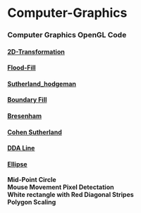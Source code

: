# Computer-Graphics

### Computer Graphics OpenGL Code

#### [2D-Transformation](https://github.com/mohitsingla123/Computer-Graphics/blob/master/2d_transform.cpp)
#### [Flood-Fill](https://github.com/mohitsingla123/Computer-Graphics/blob/master/Flood_fill.cpp)
#### [Sutherland_hodgeman](https://github.com/mohitsingla123/Computer-Graphics/blob/master/Sutherland_hodgeman.cpp)
#### [Boundary Fill](https://github.com/mohitsingla123/Computer-Graphics/blob/master/boundary_fill.c)
#### [Bresenham](https://github.com/mohitsingla123/Computer-Graphics/blob/master/bresenham.c)
#### [Cohen Sutherland](https://github.com/mohitsingla123/Computer-Graphics/blob/master/cohen_sutherland.cpp)
#### [DDA Line](https://github.com/mohitsingla123/Computer-Graphics/blob/master/dda.c)
#### [Ellipse](https://github.com/mohitsingla123/Computer-Graphics/blob/master/ellipse.c)

**Mid-Point Circle**<br/>
**Mouse Movement Pixel Detectation**<br/>
**White rectangle with Red Diagonal Stripes**<br/>
**Polygon Scaling**<br/>
